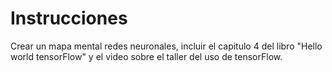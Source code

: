 # Instrucciones

Crear un mapa mental redes neuronales, incluir el capitulo 4 del libro "Hello world tensorFlow" y el video sobre el taller del uso de tensorFlow.